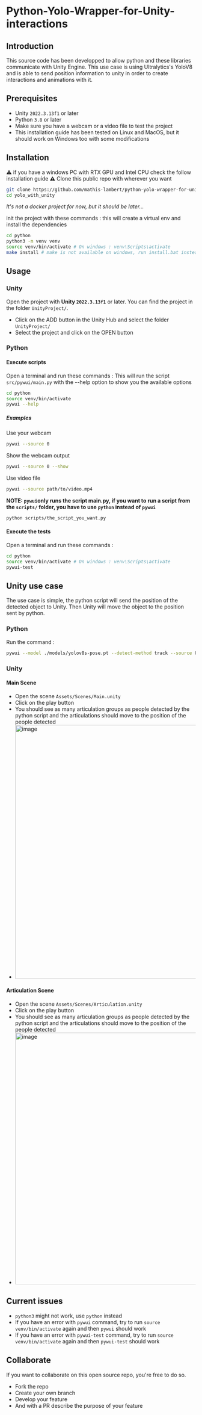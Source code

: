 # Python-Yolo-Wrapper-for-Unity-interactions

## Introduction
This source code has been developped to allow python and these libraries communicate with Unity Engine. This use case is using Ultralytics's YoloV8 and is able to send position information to unity in order to create interactions and animations with it.

## Prerequisites
- Unity `2022.3.13f1` or later
- Python `3.8` or later
- Make sure you have a webcam or a video file to test the project
- This installation guide has been tested on Linux and MacOS, but it should work on Windows too with some modifications

## Installation
⚠️ if you have a windows PC with RTX GPU and Intel CPU check the follow installation guide ⚠️
Clone this public repo with wherever you want
```bash
git clone https://github.com/mathis-lambert/python-yolo-wrapper-for-unity-interactions yolo_with_unity
cd yolo_with_unity
```
*It's not a docker project for now, but it should be later...*

init the project with these commands :
this will create a virtual env and install the dependencies
```bash
cd python
python3 -m venv venv
source venv/bin/activate # On windows : venv\Scripts\activate
make install # make is not available on windows, run install.bat instead (not tested)
```

## Usage
### Unity
Open the project with **Unity `2022.3.13f1`** or later. You can find the project in the folder `UnityProject/`.
- Click on the ADD button in the Unity Hub and select the folder `UnityProject/`
- Select the project and click on the OPEN button

### Python
#### Execute scripts
Open a terminal and run these commands :
This will run the script `src/pywui/main.py` with the --help option to show you the available options
```bash
cd python
source venv/bin/activate
pywui --help
```

##### Examples
Use your webcam
```bash
pywui --source 0
```

Show the webcam output
```bash
pywui --source 0 --show
```

Use video file
```bash
pywui --source path/to/video.mp4
```

**NOTE: `pywui`only runs the script main.py, if you want to run a script from the `scripts/` folder, you have to use `python` instead of `pywui`**
```bash 
python scripts/the_script_you_want.py
```

#### Execute the tests
Open a terminal and run these commands :
```bash
cd python
source venv/bin/activate # On windows : venv\Scripts\activate
pywui-test
```

## Unity use case
The use case is simple, the python script will send the position of the detected object to Unity. Then Unity will move the object to the position sent by python.

### Python
Run the command :
```bash
pywui --model ./models/yolov8s-pose.pt --detect-method track --source 0 --conf 0.7 --filter
```

### Unity
#### Main Scene
- Open the scene `Assets/Scenes/Main.unity`
- Click on the play button
- You should see as many articulation groups as people detected by the python script and the articulations should move to the position of the people detected
- <img width="675" alt="image" src="https://github.com/mathis-lambert/Python-Yolo-Wrapper-for-Unity-interactions/assets/93223257/961683fb-3a5c-4ae8-b1d1-efb04767c28b">


#### Articulation Scene
- Open the scene `Assets/Scenes/Articulation.unity`
- Click on the play button
- You should see as many articulation groups as people detected by the python script and the articulations should move to the position of the people detected
- <img width="669" alt="image" src="https://github.com/mathis-lambert/Python-Yolo-Wrapper-for-Unity-interactions/assets/93223257/4295744c-4853-4afc-8dc1-295cd1d97f3a">



## Current issues
- `python3` might not work, use `python` instead
- If you have an error with `pywui` command, try to run `source venv/bin/activate` again and then `pywui` should work
- If you have an error with `pywui-test` command, try to run `source venv/bin/activate` again and then `pywui-test` should work

## Collaborate
If you want to collaborate on this open source repo, you're free to do so.
- Fork the repo
- Create your own branch
- Develop your feature
- And with a PR describe the purpose of your feature


